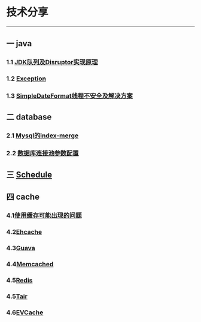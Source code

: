 # 技术分享
---

## 一 java
### 1.1 [JDK队列及Disruptor实现原理](markdown/queue.md)
### 1.2 [Exception](markdown/exception.md)
### 1.3 [SimpleDateFormat线程不安全及解决方案](markdown/simpleDateFormat.md)
 
## 二 database
### 2.1 [Mysql的index-merge](markdown/index-merge.md) 
### 2.2 [数据库连接池参数配置](markdown/dataSourceConnectedPool.md)

## 三 [Schedule](markdown/schedule.md)

## 四 cache
### 4.1[使用缓存可能出现的问题](markdown/cache/cache.md)
### 4.2[Ehcache](markdown/cache/ehcache.md)
### 4.3[Guava](markdown/cache/cache.md)
### 4.4[Memcached](markdown/cache/cache.md)
### 4.5[Redis](markdown/cache/cache.md)
### 4.5[Tair](markdown/cache/cache.md)
### 4.6[EVCache](markdown/cache/cache.md)

